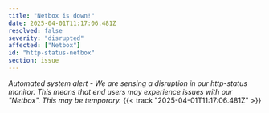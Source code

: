 ```yaml
---
title: "Netbox is down!"
date: 2025-04-01T11:17:06.481Z
resolved: false
severity: "disrupted"
affected: ["Netbox"]
id: "http-status-netbox"
section: issue
---
```


**Automated system alert* - We are sensing a disruption in our http-status monitor. This means that end users may experience issues with our "Netbox". This may be temporary.* {{< track "2025-04-01T11:17:06.481Z" >}}
